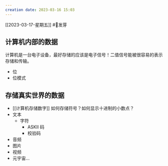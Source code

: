 ```yaml
---
creation date: 2023-03-16 15:03 
---
```

[[2023-03-17-星期五]]  #🌱发芽 
## 计算机内部的数据
计算机是一台电子设备，最好存储的应该是电子信号！二值信号能被很容易的表示存储和传输。
- 位
- 位模式
## 存储真实世界的数据
- [[计算机存储数字]]    如何存储符号？如何显示十进制的小数点？
- 文本
	- 字符
		- ASKII 码
		- 校验码
- 音频
- 图片
- 视频
- 元宇宙...